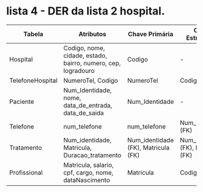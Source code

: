 # lista 4 - DER da lista 2 hospital.

| Tabela             | Atributos                                | Chave Primária | Chave Estrangeira |
|--------------------|------------------------------------------|----------------|-------------------|
| Hospital           | Codigo, nome, cidade, estado, bairro, numero, cep, logradouro | Codigo | -                 |
| TelefoneHospital   | NumeroTel, Codigo                       | NumeroTel | Codigo (FK)        |
| Paciente           | Num_Identidade, nome, data_de_entrada, data_de_saida | Num_Identidade | -                 |
| Telefone           | num_telefone             | num_telefone | Num_identidade (FK) |
| Tratamento         | Num_identidade, Matricula, Duracao_tratamento | Num_identidade (FK), Matricula (FK) | Num_identidade (FK), Matricula (FK) |
| Profissional       | Matricula, salario, cpf, cargo, nome, dataNascimento | Matricula | Codigo (FK)        |
